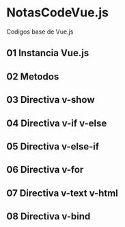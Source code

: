 # NotasCodeVue.js
Codigos base de Vue.js


## 01 Instancia Vue.js
## 02 Metodos 
## 03 Directiva v-show
## 04 Directiva v-if v-else
## 05 Directiva v-else-if
## 06 Directiva v-for
## 07 Directiva v-text v-html
## 08 Directiva v-bind